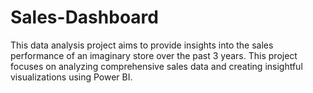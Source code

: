 # Sales-Dashboard
This data analysis project aims to provide insights into the sales performance of an imaginary store over the past 3 years. This project focuses on analyzing comprehensive sales data and creating insightful visualizations using Power BI.
